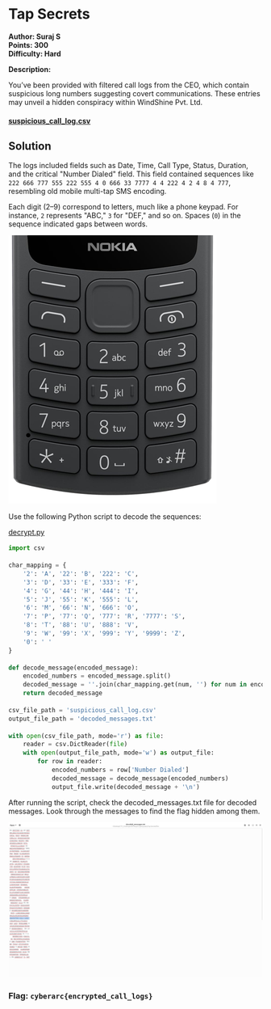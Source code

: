 # Tap Secrets

**Author: Suraj S**     
**Points: 300**  
**Difficulty: Hard**

**Description:**

You’ve been provided with filtered call logs from the CEO, which contain suspicious long numbers suggesting covert communications. These entries may unveil a hidden conspiracy within WindShine Pvt. Ltd.

#### [suspicious_call_log.csv](suspicious_call_log.csv)

## Solution

The logs included fields such as Date, Time, Call Type, Status, Duration, and the critical "Number Dialed" field. This field contained sequences like `222 666 777 555 222 555 4 0 666 33 7777 4 4 222 4 2 4 8 4 777`, resembling old mobile multi-tap SMS encoding.


Each digit (2–9) correspond to letters, much like a phone keypad. For instance, `2` represents "ABC," `3` for "DEF," and so on. Spaces (`0`) in the sequence indicated gaps between words.

![Keypad](keypad.png)

Use the following Python script to decode the sequences:

[decrypt.py](decrypt.py)

```python
import csv

char_mapping = {
    '2': 'A', '22': 'B', '222': 'C',
    '3': 'D', '33': 'E', '333': 'F',
    '4': 'G', '44': 'H', '444': 'I',
    '5': 'J', '55': 'K', '555': 'L',
    '6': 'M', '66': 'N', '666': 'O',
    '7': 'P', '77': 'Q', '777': 'R', '7777': 'S',
    '8': 'T', '88': 'U', '888': 'V',
    '9': 'W', '99': 'X', '999': 'Y', '9999': 'Z',
    '0': ' '
}

def decode_message(encoded_message):
    encoded_numbers = encoded_message.split()
    decoded_message = ''.join(char_mapping.get(num, '') for num in encoded_numbers)
    return decoded_message

csv_file_path = 'suspicious_call_log.csv'
output_file_path = 'decoded_messages.txt'

with open(csv_file_path, mode='r') as file:
    reader = csv.DictReader(file)
    with open(output_file_path, mode='w') as output_file:
        for row in reader:
            encoded_numbers = row['Number Dialed']
            decoded_message = decode_message(encoded_numbers)
            output_file.write(decoded_message + '\n')
```

    
After running the script, check the decoded_messages.txt file for decoded messages. Look through the messages to find the flag hidden among them.

![Flag](output.png)


### **Flag: `cyberarc{encrypted_call_logs}`**